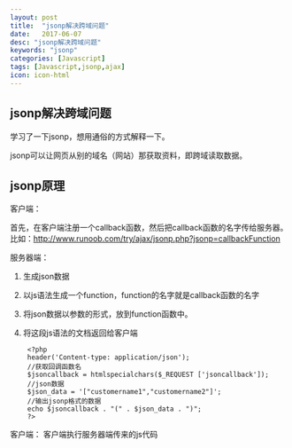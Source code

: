 ```yaml
---
layout: post
title:  "jsonp解决跨域问题"
date:   2017-06-07
desc: "jsonp解决跨域问题"
keywords: "jsonp"
categories: [Javascript]
tags: [Javascript,jsonp,ajax]
icon: icon-html
---
```

jsonp解决跨域问题
------
学习了一下jsonp，想用通俗的方式解释一下。

jsonp可以让网页从别的域名（网站）那获取资料，即跨域读取数据。

jsonp原理
---------
客户端： 

   首先，在客户端注册一个callback函数，然后把callback函数的名字传给服务器。
   比如：http://www.runoob.com/try/ajax/jsonp.php?jsonp=callbackFunction

服务器端：

  
1. 生成json数据
2. 以js语法生成一个function，function的名字就是callback函数的名字
3. 将json数据以参数的形式，放到function函数中。
4. 将这段js语法的文档返回给客户端

        <?php
		header('Content-type: application/json');
		//获取回调函数名
		$jsoncallback = htmlspecialchars($_REQUEST ['jsoncallback']);
		//json数据
		$json_data = '["customername1","customername2"]';
		//输出jsonp格式的数据
		echo $jsoncallback . "(" . $json_data . ")";
		?>

客户端：
   客户端执行服务器端传来的js代码





